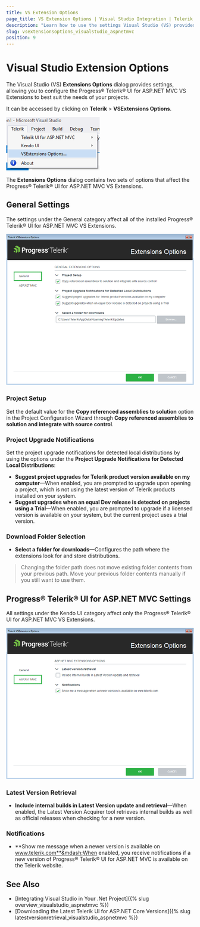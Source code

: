 ```yaml
---
title: VS Extension Options
page_title: VS Extension Options | Visual Studio Integration | Telerik UI for ASP.NET MVC
description: "Learn how to use the settings Visual Studio (VS) provides that allow you to configure the Progress&reg; Telerik&reg; UI for ASP.NET MVC VS Extensions to best suit your needs."
slug: vsextensionsoptions_visualstudio_aspnetmvc
position: 9
---
```


# Visual Studio Extension Options

The Visual Studio (VS) **Extensions Options** dialog provides settings, allowing you to configure the Progress&reg; Telerik&reg; UI for ASP.NET MVC VS Extensions to best suit the  needs of your projects.

It can be accessed by clicking on **Telerik** > **VSExtensions Options**.

![The Options menu](images/options_menu.png)

The **Extensions Options** dialog contains two sets of options that affect the Progress&reg; Telerik&reg; UI for ASP.NET MVC VS Extensions.

## General Settings

The settings under the General category affect all of the installed Progress&reg; Telerik&reg; UI for ASP.NET MVC VS Extensions.

![The Options dialog](images/options.png)

### Project Setup

Set the default value for the **Copy referenced assemblies to solution** option in the Project Configuration Wizard through **Copy referenced assemblies to solution and integrate with source control**.

### Project Upgrade Notifications

Set the project upgrade notifications for detected local distributions by using the options under the **Project Upgrade Notifications for Detected Local Distributions**:

- **Suggest project upgrades for Telerik product version available on my computer**&mdash;When enabled, you are prompted to upgrade upon opening a project, which is not using the latest version of Telerik products installed on your system.
- **Suggest upgrades when an equal Dev release is detected on projects using a Trial**&mdash;When enabled, you are prompted to upgrade if a licensed version is available on your system, but the current project uses a trial version.

### Download Folder Selection

- **Select a folder for downloads**&mdash;Configures the path where the extensions look for and store distributions.

> Changing the folder path does not move existing folder contents from your previous path. Move your previous folder contents manually if you still want to use them.

## Progress&reg; Telerik&reg; UI for ASP.NET MVC Settings

All settings under the Kendo UI category affect only the Progress&reg; Telerik&reg; UI for ASP.NET MVC VS Extensions.

![The Options dialog](images/options_kendo.png)

### Latest Version Retrieval

- **Include internal builds in Latest Version update and retrieval**&mdash;When enabled, the Latest Version Acquirer tool retrieves internal builds as well as official releases when checking for a new version.

### Notifications

- **Show me message when a newer version is available on www.telerik.com**&mdash;When enabled, you receive notifications if a new version of Progress&reg; Telerik&reg; UI for ASP.NET MVC is available on the Telerik website.

## See Also

* [Integrating Visual Studio in Your .Net Project]({% slug overview_visualstudio_aspnetmvc %})
* [Downloading the Latest Telerik UI for ASP.NET Core Versions]({% slug latestversionretrieval_visualstudio_aspnetmvc %})
